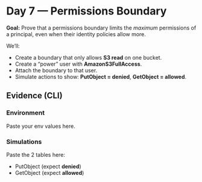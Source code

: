 # Day 7 — Permissions Boundary

**Goal:** Prove that a permissions boundary limits the *maximum* permissions of a principal, even when their identity policies allow more.

We’ll:
- Create a boundary that only allows **S3 read** on one bucket.
- Create a “power” user with **AmazonS3FullAccess**.
- Attach the boundary to that user.
- Simulate actions to show: **PutObject = denied**, **GetObject = allowed**.

## Evidence (CLI)

### Environment
Paste your env values here.

### Simulations
Paste the 2 tables here:
- PutObject (expect **denied**)
- GetObject (expect **allowed**)

